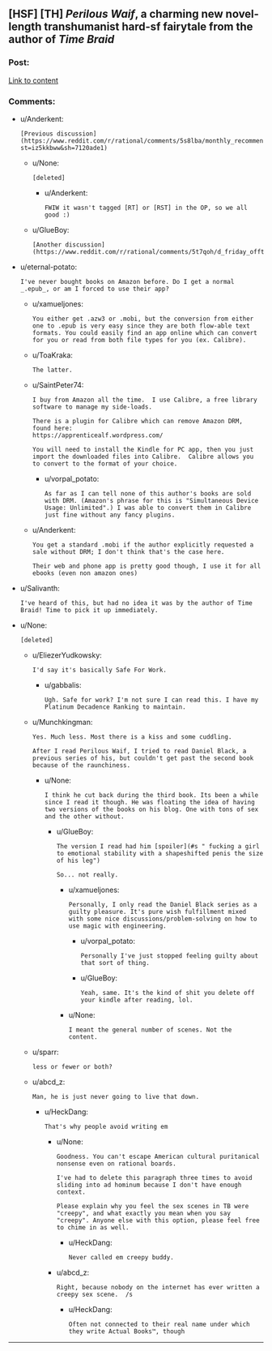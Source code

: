 ## [HSF] [TH] _Perilous Waif_, a charming new novel-length transhumanist hard-sf fairytale from the author of _Time Braid_

### Post:

[Link to content](https://www.amazon.com/Perilous-Waif-Alice-Long-Book-ebook/dp/B01NBWXMP9)

### Comments:

- u/Anderkent:
  ```
  [Previous discussion](https://www.reddit.com/r/rational/comments/5s8lba/monthly_recommendation_thread/dddnfi6/?st=iz5kkbww&sh=7120ade1)
  ```

  - u/None:
    ```
    [deleted]
    ```

    - u/Anderkent:
      ```
      FWIW it wasn't tagged [RT] or [RST] in the OP, so we all good :)
      ```

  - u/GlueBoy:
    ```
    [Another discussion](https://www.reddit.com/r/rational/comments/5t7qoh/d_friday_offtopic_thread/ddl7p84/)
    ```

- u/eternal-potato:
  ```
  I've never bought books on Amazon before. Do I get a normal _.epub_, or am I forced to use their app?
  ```

  - u/xamueljones:
    ```
    You either get .azw3 or .mobi, but the conversion from either one to .epub is very easy since they are both flow-able text formats. You could easily find an app online which can convert for you or read from both file types for you (ex. Calibre).
    ```

  - u/ToaKraka:
    ```
    The latter.
    ```

  - u/SaintPeter74:
    ```
    I buy from Amazon all the time.  I use Calibre, a free library software to manage my side-loads.

    There is a plugin for Calibre which can remove Amazon DRM, found here:  
    https://apprenticealf.wordpress.com/

    You will need to install the Kindle for PC app, then you just import the downloaded files into Calibre.  Calibre allows you to convert to the format of your choice.
    ```

    - u/vorpal_potato:
      ```
      As far as I can tell none of this author's books are sold with DRM. (Amazon's phrase for this is "Simultaneous Device Usage: Unlimited".) I was able to convert them in Calibre just fine without any fancy plugins.
      ```

  - u/Anderkent:
    ```
    You get a standard .mobi if the author explicitly requested a sale without DRM; I don't think that's the case here.

    Their web and phone app is pretty good though, I use it for all ebooks (even non amazon ones)
    ```

- u/Salivanth:
  ```
  I've heard of this, but had no idea it was by the author of Time Braid! Time to pick it up immediately.
  ```

- u/None:
  ```
  [deleted]
  ```

  - u/EliezerYudkowsky:
    ```
    I'd say it's basically Safe For Work.
    ```

    - u/gabbalis:
      ```
      Ugh. Safe for work? I'm not sure I can read this. I have my Platinum Decadence Ranking to maintain.
      ```

  - u/Munchkingman:
    ```
    Yes. Much less. Most there is a kiss and some cuddling.

    After I read Perilous Waif, I tried to read Daniel Black, a previous series of his, but couldn't get past the second book because of the raunchiness.
    ```

    - u/None:
      ```
      I think he cut back during the third book. Its been a while since I read it though. He was floating the idea of having two versions of the books on his blog. One with tons of sex and the other without.
      ```

      - u/GlueBoy:
        ```
        The version I read had him [spoiler](#s " fucking a girl to emotional stability with a shapeshifted penis the size of his leg")

        So... not really.
        ```

        - u/xamueljones:
          ```
          Personally, I only read the Daniel Black series as a guilty pleasure. It's pure wish fulfillment mixed with some nice discussions/problem-solving on how to use magic with engineering.
          ```

          - u/vorpal_potato:
            ```
            Personally I've just stopped feeling guilty about that sort of thing.
            ```

          - u/GlueBoy:
            ```
            Yeah, same. It's the kind of shit you delete off your kindle after reading, lol.
            ```

        - u/None:
          ```
          I meant the general number of scenes. Not the content.
          ```

  - u/sparr:
    ```
    less or fewer or both?
    ```

  - u/abcd_z:
    ```
    Man, he is just never going to live that down.
    ```

    - u/HeckDang:
      ```
      That's why people avoid writing em
      ```

      - u/None:
        ```
        Goodness. You can't escape American cultural puritanical nonsense even on rational boards. 

        I've had to delete this paragraph three times to avoid sliding into ad hominum because I don't have enough context. 

        Please explain why you feel the sex scenes in TB were "creepy", and what exactly you mean when you say "creepy". Anyone else with this option, please feel free to chime in as well.
        ```

        - u/HeckDang:
          ```
          Never called em creepy buddy.
          ```

      - u/abcd_z:
        ```
        Right, because nobody on the internet has ever written a creepy sex scene.  /s
        ```

        - u/HeckDang:
          ```
          Often not connected to their real name under which they write Actual Books™, though
          ```

---

